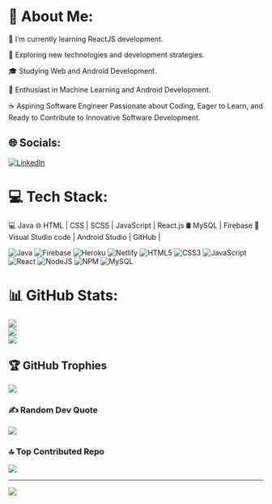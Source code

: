# 💫 About Me:
🔭   I’m currently learning ReactJS development. 

🤔   Exploring new technologies and development strategies. 

🎓   Studying Web and Android Development. 

🌱   Enthusiast in Machine Learning and Android Development. 

☕   Aspiring Software Engineer Passionate about Coding, Eager to Learn, and Ready to Contribute to Innovative Software Development.


## 🌐 Socials:
[![LinkedIn](https://img.shields.io/badge/LinkedIn-%230077B5.svg?logo=linkedin&logoColor=white)](https://linkedin.com/in/https://www.linkedin.com/in/yogesh-ghate-b60596220/)
              

# 💻 Tech Stack:

💻   Java 
🌐   HTML | CSS | SCSS | JavaScript | React.js
🛢    MySQL | Firebase
🔧   Visual Studio code | Android Studio | GitHub | 

![Java](https://img.shields.io/badge/java-%23ED8B00.svg?style=plastic&logo=java&logoColor=white) ![Firebase](https://img.shields.io/badge/firebase-%23039BE5.svg?style=plastic&logo=firebase) ![Heroku](https://img.shields.io/badge/heroku-%23430098.svg?style=plastic&logo=heroku&logoColor=white) ![Netlify](https://img.shields.io/badge/netlify-%23000000.svg?style=plastic&logo=netlify&logoColor=#00C7B7) ![HTML5](https://img.shields.io/badge/html5-%23E34F26.svg?style=plastic&logo=html5&logoColor=white) ![CSS3](https://img.shields.io/badge/css3-%231572B6.svg?style=plastic&logo=css3&logoColor=white) ![JavaScript](https://img.shields.io/badge/javascript-%23323330.svg?style=plastic&logo=javascript&logoColor=%23F7DF1E) ![React](https://img.shields.io/badge/react-%2320232a.svg?style=plastic&logo=react&logoColor=%2361DAFB) ![NodeJS](https://img.shields.io/badge/node.js-6DA55F?style=plastic&logo=node.js&logoColor=white) ![NPM](https://img.shields.io/badge/NPM-%23000000.svg?style=plastic&logo=npm&logoColor=white) ![MySQL](https://img.shields.io/badge/mysql-%2300f.svg?style=plastic&logo=mysql&logoColor=white)
# 📊 GitHub Stats:
![](https://github-readme-stats.vercel.app/api?username=Yogesh-Ghate&theme=tokyonight&hide_border=false&include_all_commits=true&count_private=true)<br/>
![](https://github-readme-streak-stats.herokuapp.com/?user=Yogesh-Ghate&theme=tokyonight&hide_border=false)<br/>
![](https://github-readme-stats.vercel.app/api/top-langs/?username=Yogesh-Ghate&theme=tokyonight&hide_border=false&include_all_commits=true&count_private=true&layout=compact)

## 🏆 GitHub Trophies
![](https://github-profile-trophy.vercel.app/?username=Yogesh-Ghate&theme=radical&no-frame=false&no-bg=false&margin-w=4)

### ✍️ Random Dev Quote
![](https://quotes-github-readme.vercel.app/api?type=horizontal&theme=tokyonight)

### 🔝 Top Contributed Repo
![](https://github-contributor-stats.vercel.app/api?username=Yogesh-Ghate&limit=5&theme=dark&combine_all_yearly_contributions=true)

---
[![](https://visitcount.itsvg.in/api?id=Yogesh-Ghate&icon=0&color=0)](https://visitcount.itsvg.in)

<!-- Proudly created with GPRM ( https://gprm.itsvg.in ) -->
